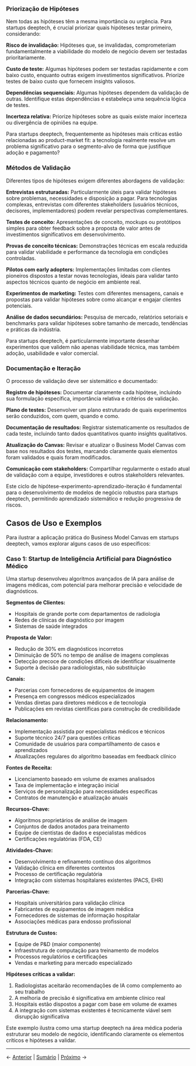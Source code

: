 ### Priorização de Hipóteses

Nem todas as hipóteses têm a mesma importância ou urgência. Para startups deeptech, é crucial priorizar quais hipóteses testar primeiro, considerando:

**Risco de invalidação:** Hipóteses que, se invalidadas, comprometeriam fundamentalmente a viabilidade do modelo de negócio devem ser testadas prioritariamente.

**Custo de teste:** Algumas hipóteses podem ser testadas rapidamente e com baixo custo, enquanto outras exigem investimentos significativos. Priorize testes de baixo custo que fornecem insights valiosos.

**Dependências sequenciais:** Algumas hipóteses dependem da validação de outras. Identifique estas dependências e estabeleça uma sequência lógica de testes.

**Incerteza relativa:** Priorize hipóteses sobre as quais existe maior incerteza ou divergência de opiniões na equipe.

Para startups deeptech, frequentemente as hipóteses mais críticas estão relacionadas ao product-market fit: a tecnologia realmente resolve um problema significativo para o segmento-alvo de forma que justifique adoção e pagamento?

### Métodos de Validação

Diferentes tipos de hipóteses exigem diferentes abordagens de validação:

**Entrevistas estruturadas:** Particularmente úteis para validar hipóteses sobre problemas, necessidades e disposição a pagar. Para tecnologias complexas, entrevistas com diferentes stakeholders (usuários técnicos, decisores, implementadores) podem revelar perspectivas complementares.

**Testes de conceito:** Apresentações de conceito, mockups ou protótipos simples para obter feedback sobre a proposta de valor antes de investimentos significativos em desenvolvimento.

**Provas de conceito técnicas:** Demonstrações técnicas em escala reduzida para validar viabilidade e performance da tecnologia em condições controladas.

**Pilotos com early adopters:** Implementações limitadas com clientes pioneiros dispostos a testar novas tecnologias, ideais para validar tanto aspectos técnicos quanto de negócio em ambiente real.

**Experimentos de marketing:** Testes com diferentes mensagens, canais e propostas para validar hipóteses sobre como alcançar e engajar clientes potenciais.

**Análise de dados secundários:** Pesquisa de mercado, relatórios setoriais e benchmarks para validar hipóteses sobre tamanho de mercado, tendências e práticas da indústria.

Para startups deeptech, é particularmente importante desenhar experimentos que validem não apenas viabilidade técnica, mas também adoção, usabilidade e valor comercial.

### Documentação e Iteração

O processo de validação deve ser sistemático e documentado:

**Registro de hipóteses:** Documentar claramente cada hipótese, incluindo sua formulação específica, importância relativa e critérios de validação.

**Plano de testes:** Desenvolver um plano estruturado de quais experimentos serão conduzidos, com quem, quando e como.

**Documentação de resultados:** Registrar sistematicamente os resultados de cada teste, incluindo tanto dados quantitativos quanto insights qualitativos.

**Atualização do Canvas:** Revisar e atualizar o Business Model Canvas com base nos resultados dos testes, marcando claramente quais elementos foram validados e quais foram modificados.

**Comunicação com stakeholders:** Compartilhar regularmente o estado atual de validação com a equipe, investidores e outros stakeholders relevantes.

Este ciclo de hipótese-experimento-aprendizado-iteração é fundamental para o desenvolvimento de modelos de negócio robustos para startups deeptech, permitindo aprendizado sistemático e redução progressiva de riscos.

## Casos de Uso e Exemplos

Para ilustrar a aplicação prática do Business Model Canvas em startups deeptech, vamos explorar alguns casos de uso específicos:

### Caso 1: Startup de Inteligência Artificial para Diagnóstico Médico

Uma startup desenvolveu algoritmos avançados de IA para análise de imagens médicas, com potencial para melhorar precisão e velocidade de diagnósticos.

**Segmentos de Clientes:**
- Hospitais de grande porte com departamentos de radiologia
- Redes de clínicas de diagnóstico por imagem
- Sistemas de saúde integrados

**Proposta de Valor:**
- Redução de 30% em diagnósticos incorretos
- Diminuição de 50% no tempo de análise de imagens complexas
- Detecção precoce de condições difíceis de identificar visualmente
- Suporte à decisão para radiologistas, não substituição

**Canais:**
- Parcerias com fornecedores de equipamentos de imagem
- Presença em congressos médicos especializados
- Vendas diretas para diretores médicos e de tecnologia
- Publicações em revistas científicas para construção de credibilidade

**Relacionamento:**
- Implementação assistida por especialistas médicos e técnicos
- Suporte técnico 24/7 para questões críticas
- Comunidade de usuários para compartilhamento de casos e aprendizados
- Atualizações regulares do algoritmo baseadas em feedback clínico

**Fontes de Receita:**
- Licenciamento baseado em volume de exames analisados
- Taxa de implementação e integração inicial
- Serviços de personalização para necessidades específicas
- Contratos de manutenção e atualização anuais

**Recursos-Chave:**
- Algoritmos proprietários de análise de imagem
- Conjuntos de dados anotados para treinamento
- Equipe de cientistas de dados e especialistas médicos
- Certificações regulatórias (FDA, CE)

**Atividades-Chave:**
- Desenvolvimento e refinamento contínuo dos algoritmos
- Validação clínica em diferentes contextos
- Processo de certificação regulatória
- Integração com sistemas hospitalares existentes (PACS, EHR)

**Parcerias-Chave:**
- Hospitais universitários para validação clínica
- Fabricantes de equipamentos de imagem médica
- Fornecedores de sistemas de informação hospitalar
- Associações médicas para endosso profissional

**Estrutura de Custos:**
- Equipe de P&D (maior componente)
- Infraestrutura de computação para treinamento de modelos
- Processos regulatórios e certificações
- Vendas e marketing para mercado especializado

**Hipóteses críticas a validar:**
1. Radiologistas aceitarão recomendações de IA como complemento ao seu trabalho
2. A melhoria de precisão é significativa em ambiente clínico real
3. Hospitais estão dispostos a pagar com base em volume de exames
4. A integração com sistemas existentes é tecnicamente viável sem disrupção significativa

Este exemplo ilustra como uma startup deeptech na área médica poderia estruturar seu modelo de negócio, identificando claramente os elementos críticos e hipóteses a validar.

---

← [Anterior](./2.2.1_construcao_bmc_parte3.md) | [Sumário](../../sumario.md) | [Próximo](./2.2.1_construcao_bmc_workshop_de_bmc.md) →